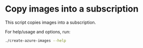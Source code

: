 # Copy images into a subscription

This script copies images into a subscription.

For help/usage and options, run:

```bash
./create-azure-images --help
```
